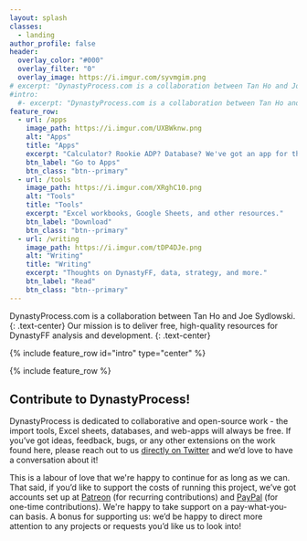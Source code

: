 ```yaml
---
layout: splash
classes:
  - landing
author_profile: false
header:
  overlay_color: "#000"
  overlay_filter: "0"
  overlay_image: https://i.imgur.com/syvmgim.png
# excerpt: "DynastyProcess.com is a collaboration between Tan Ho and Joe Sydlowski. Our mission is to deliver free, high-quality resources for DynastyFF analysis."
#intro:
  #- excerpt: "DynastyProcess.com is a collaboration between Tan Ho and Joe Sydlowski. Our mission is to deliver free, high-quality resources for DynastyFF analysis and development."
feature_row:
  - url: /apps
    image_path: https://i.imgur.com/UXBWknw.png
    alt: "Apps"
    title: "Apps"
    excerpt: "Calculator? Rookie ADP? Database? We've got an app for that and more!"
    btn_label: "Go to Apps"
    btn_class: "btn--primary"
  - url: /tools
    image_path: https://i.imgur.com/XRghC10.png
    alt: "Tools"
    title: "Tools"
    excerpt: "Excel workbooks, Google Sheets, and other resources."
    btn_label: "Download"
    btn_class: "btn--primary"
  - url: /writing
    image_path: https://i.imgur.com/tDP4DJe.png
    alt: "Writing"
    title: "Writing"
    excerpt: "Thoughts on DynastyFF, data, strategy, and more."
    btn_label: "Read"
    btn_class: "btn--primary"
---
```


DynastyProcess.com is a collaboration between Tan Ho and Joe Sydlowski.
{: .text-center}
Our mission is to deliver free, high-quality resources for DynastyFF analysis and development.
{: .text-center}

{% include feature_row id="intro" type="center" %}

{% include feature_row %}

## Contribute to DynastyProcess!

DynastyProcess is dedicated to collaborative and open-source work - the import tools, Excel sheets, databases, and web-apps will always be free. If you’ve got ideas, feedback, bugs, or any other extensions on the work found here, please reach out to us [directly on Twitter](https://twitter.com/_TanHo) and we’d love to have a conversation about it!

This is a labour of love that we're happy to continue for as long as we can. That said, if you’d like to support the costs of running this project, we’ve got 
accounts set up at [Patreon](http://patreon.com/tanho) (for recurring contributions) and [PayPal](http://paypal.me/tan63) (for one-time contributions). We're happy to take support on a pay-what-you-can basis. A bonus for supporting us: we’d be happy to direct more attention to any projects or requests you’d like us to look into!
